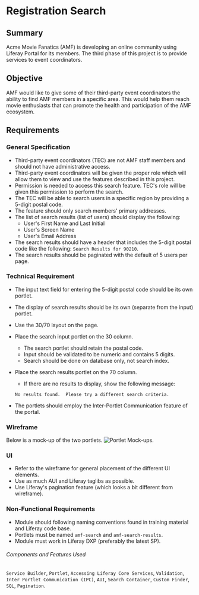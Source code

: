Registration Search
===================
Summary
-------
Acme Movie Fanatics (AMF) is developing an online community using Liferay Portal for its members.  The third phase of this project is to provide services to event coordinators.

Objective
---------
AMF would like to give some of their third-party event coordinators the ability to find AMF members in a specific area.  This would help them reach movie enthusiasts that can promote the health and participation of the AMF ecosystem.

Requirements
------------
### General Specification
* Third-party event coordinators (TEC) are not AMF staff members and should not have administrative access.
* Third-party event coordinators will be given the proper role which will allow them to view and use the features described in this project.
* Permission is needed to access this search feature.  TEC's role will be given this permission to perform the search.
* The TEC will be able to search users in a specific region by providing a 5-digit postal code.
* The feature should only search members' primary addresses.
* The list of search results (list of users) should display the following:
	* User's First Name and Last Initial
	* User's Screen Name
	* User's Email Address
* The search results should have a header that includes the 5-digit postal code like the following: `Search Results for 90210`.
* The search results should be paginated with the default of 5 users per page.

### Technical Requirement
* The input text field for entering the 5-digit postal code should be its own portlet.
* The display of search results should be its own (separate from the input) portlet.
* Use the 30/70 layout on the page.
* Place the search input portlet on the 30 column.
	* The search portlet should retain the postal code.
	* Input should be validated to be numeric and contains 5 digits.
	* Search should be done on database only, not search index.
* Place the search results portlet on the 70 column.
	* If there are no results to display, show the following message:

	```No results found.  Please try a different search criteria.```

* The portlets should employ the Inter-Portlet Communication feature of the portal.

### Wireframe
Below is a mock-up of the two portlets.
![Portlet Mock-ups](http://farm3.staticflickr.com/2806/9718539009_d878f31bef_z.jpg).

### UI
* Refer to the wireframe for general placement of the different UI elements.
* Use as much AUI and Liferay taglibs as possible.
* Use Liferay's pagination feature (which looks a bit different from wireframe).

### Non-Functional Requirements
* Module should following naming conventions found in training material and Liferay code base.
* Portlets must be named ```amf-search``` and ```amf-search-results```.
* Module must work in Liferay DXP (preferably the latest SP).

###### Components and Features Used
`Service Builder`, `Portlet`, `Accessing Liferay Core Services`, `Validation`, `Inter Portlet Communication (IPC)`, `AUI`, `Search Container`, `Custom Finder`, `SQL`, `Pagination`.
